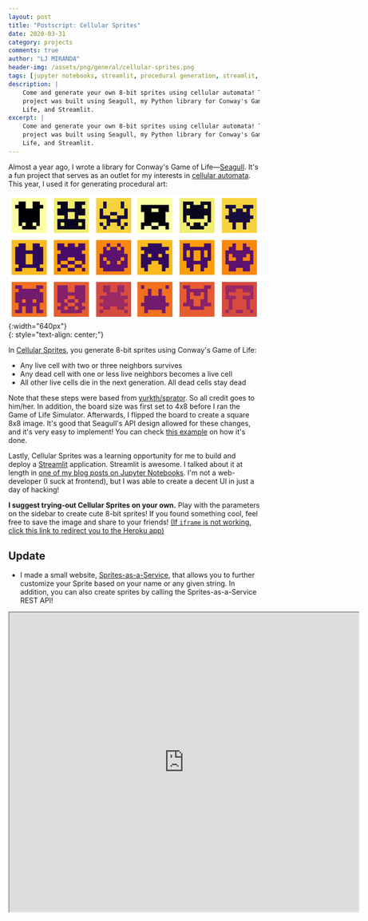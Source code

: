 ```yaml
---
layout: post
title: "Postscript: Cellular Sprites"
date: 2020-03-31
category: projects
comments: true
author: "LJ MIRANDA"
header-img: /assets/png/general/cellular-sprites.png
tags: [jupyter notebooks, streamlit, procedural generation, streamlit, seagull, cellular automata, pixel art, 8-bit, sprites]
description: |
    Come and generate your own 8-bit sprites using cellular automata! This
    project was built using Seagull, my Python library for Conway's Game of
    Life, and Streamlit.
excerpt: |
    Come and generate your own 8-bit sprites using cellular automata! This
    project was built using Seagull, my Python library for Conway's Game of
    Life, and Streamlit.
---
```


Almost a year ago, I wrote a library for Conway's Game of
Life&mdash;[Seagull](https://github.com/ljvmiranda921/seagull). It's a fun
project that serves as an outlet for my interests in [cellular automata](https://en.wikipedia.org/wiki/Cellular_automaton).
This year, I used it for generating procedural art:

<!-- add examples -->
![](/assets/png/general/cellular-sprites.png){:width="640px"}  
{: style="text-align: center;"}

In [Cellular Sprites](https://bit.ly/CellularSprites), you generate 8-bit sprites using
Conway's Game of Life:
* Any live cell with two or three neighbors survives
* Any dead cell with one or less live neighbors becomes a live cell
* All other live cells die in the next generation. All dead cells stay dead

Note that these steps were based from
[yurkth/sprator](https://github.com/yurkth/sprator). So all credit goes to
him/her. In addition, the board size was first set to 4x8 before I ran the Game
of Life Simulator. Afterwards, I flipped the board to create a square 8x8
image. It's good that Seagull's API design allowed for these changes, and it's
very easy to implement! You can check [this
example](https://pyseagull.readthedocs.io/en/latest/notebooks/sprator.html#Sprator)
on how it's done.

Lastly, Cellular Sprites was a learning opportunity for me to build and deploy
a [Streamlit](https://streamlit.io) application. Streamlit is awesome. I talked about
it at length in [one of my blog posts on Jupyter
Notebooks](https://ljvmiranda921.github.io/notebook/2020/03/16/jupyter-notebooks-in-2020-part-2/#quick-turnaround-from-prototype-to-prod).
I'm not a web-developer (I suck at frontend), but I was able to create a decent
UI in just a day of hacking!

**I suggest trying-out Cellular Sprites on your own.** Play with the parameters on
the sidebar to create cute 8-bit sprites! If you found something cool, feel
free to save the image and share to your friends! [(If `iframe` is not working,
click this link to redirect you to the Heroku
app)](https://cellular-sprites.herokuapp.com)

## Update

* I made a small website, [Sprites-as-a-Service](/sprites-as-a-service), that allows you to further customize your Sprite based on your name or any given string. In addition, you can also create sprites by calling the Sprites-as-a-Service REST API!


<iframe src="https://cellular-sprites.herokuapp.com" width="700" height="600">
  <p>Your browser does not support iframes.</p>
</iframe>
